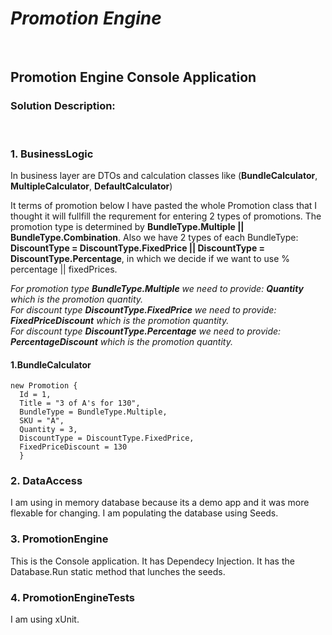 # *Promotion Engine*

<br/>

## **Promotion Engine Console Application**

### Solution Description:
<br/>

### 1. BusinessLogic 
                        
In business layer are DTOs and calculation classes like (**BundleCalculator**, **MultipleCalculator**, **DefaultCalculator**)

It terms of promotion below I have pasted the whole Promotion class that I thought it will fullfill the requrement for entering 2 types of promotions. 
The promotion type is determined by **BundleType.Multiple || BundleType.Combination**.
Also we have 2 types of each BundleType: **DiscountType = DiscountType.FixedPrice || DiscountType = DiscountType.Percentage**, in which we decide if we want to use % percentage || fixedPrices.

*For promotion type **BundleType.Multiple** we need to provide: **Quantity** which is the promotion quantity.* <br>
*For discount type **DiscountType.FixedPrice** we need to provide: **FixedPriceDiscount** which is the promotion quantity.*<br>
*For discount type **DiscountType.Percentage** we need to provide: **PercentageDiscount** which is the promotion quantity.*<br>

#### 1.BundleCalculator 


```
new Promotion {
  Id = 1,
  Title = "3 of A's for 130",
  BundleType = BundleType.Multiple,
  SKU = "A",
  Quantity = 3,
  DiscountType = DiscountType.FixedPrice,
  FixedPriceDiscount = 130
  }
```

### 2. DataAccess

I am using in memory database because its a demo app and it was more flexable for changing.
I am populating the database using Seeds. 

### 3. PromotionEngine

This is the Console application. 
It has Dependecy Injection.
It has the Database.Run static method that lunches the seeds. 

### 4. PromotionEngineTests

I am using xUnit.
